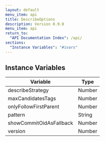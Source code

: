 ```yaml
---
layout: default
menu_item: api
title: DescribeOptions
description: Version 0.9.0
menu_item: api
return_to:
  "API Documentation Index": /api/
sections:
  "Instance Variables": "#ivars"
---
```


## <a name="ivars"></a>Instance Variables

| Variable | Type |
| --- | --- |
| <a name="describeStrategy"></a>describeStrategy | Number |
| <a name="maxCandidatesTags"></a>maxCandidatesTags | Number |
| <a name="onlyFollowFirstParent"></a>onlyFollowFirstParent | Number |
| <a name="pattern"></a>pattern | String |
| <a name="showCommitOidAsFallback"></a>showCommitOidAsFallback | Number |
| <a name="version"></a>version | Number |

